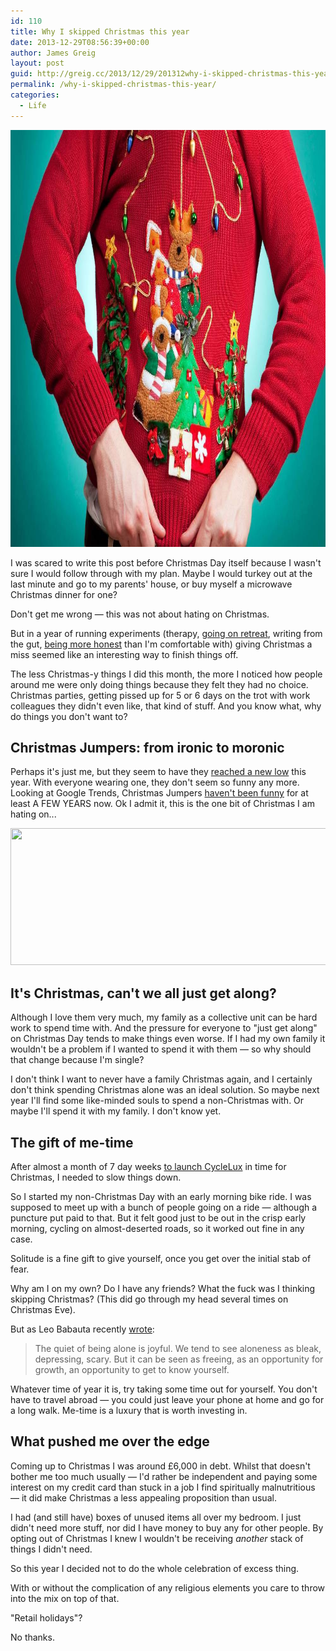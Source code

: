 ```yaml
---
id: 110
title: Why I skipped Christmas this year
date: 2013-12-29T08:56:39+00:00
author: James Greig
layout: post
guid: http://greig.cc/2013/12/29/201312why-i-skipped-christmas-this-year/
permalink: /why-i-skipped-christmas-this-year/
categories:
  - Life
---
```

<img src="/media/fucking_christmas_jumpers.jpg" alt="" width="1000" height="667" class="alignnone size-full wp-image-1974" />

I was scared to write this post before Christmas Day itself because I wasn't sure I would follow through with my plan. Maybe I would turkey out at the last minute and go to my parents' house, or buy myself a microwave Christmas dinner for one?

Don't get me wrong — this was not about hating on Christmas.

But in a year of running experiments (therapy, <a href="http://greig.cc/journal/2013/going-on-retreat">going on retreat</a><span>, writing from the gut, </span><a href="http://greig.cc/journal/your-mind-is-a-jail-built-out-of-bullshit">being more honest</a><span> than I'm comfortable with) giving Christmas a miss seemed like an interesting way to finish things off.</span>

The less Christmas-y things I did this month, the more I noticed how people around me were only doing things because they felt they had no choice. Christmas parties, getting pissed up for 5 or 6 days on the trot with work colleagues they didn't even like, that kind of stuff. And you know what, why do things you don't want to?</p>

<h2>Christmas Jumpers: from ironic to moronic</h2>

Perhaps it's just me, but they seem to have they <a href="http://www.myuglychristmassweater.com/">reached a new low</a> this year. With everyone wearing one, they don't seem so funny any more. Looking at Google Trends, Christmas Jumpers <a href="http://nymag.com/thecut/2012/12/enough-with-the-ugly-christmas-sweaters.html">haven't been funny</a> for at least A FEW YEARS now. Ok I admit it, this is the one bit of Christmas I am hating on...
  
<img src="/media/google_trends_christmas_jumpers-1.png" alt="" width="814" height="219" class="alignnone size-full wp-image-1976" />

<h2><span>It's Christmas, can't we all just get along?</span></h2><span>Although I love them very much, my family as a collective unit can be hard work to spend time with. And the pressure for everyone to "just get along" on Christmas Day tends to make things even worse. If I had my own family it wouldn't be a problem if I wanted to spend it with them — so why should that change because I'm single?</span>

<span>I don't think I want to never have a family Christmas again, and I certainly don't think spending Christmas alone was an ideal solution. So maybe next year I'll find some like-minded souls to spend a non-Christmas with. Or maybe I'll spend it with my family. I don't know yet.</span>

<h2>The gift of me-time</h2>

After almost a month of 7 day weeks&nbsp;<a href="http://greig.cc/cranking-cyclelove-up-a-gear-the-story-behind-cyclelux/">to launch CycleLux</a>&nbsp;in time for Christmas, I needed to slow things down.

So I started my non-Christmas Day with an early morning bike ride. I was supposed to meet up with a bunch of people going on a ride — although a puncture put paid to that. But it felt good just to be out in the crisp early morning, cycling on almost-deserted roads, so it worked out fine in any case.

Solitude is a fine gift to give yourself, once you get over the initial stab of fear.

Why am I on my own? Do I have any friends? What the fuck was I thinking skipping Christmas? (This did go through my head several times on Christmas Eve).

But as&nbsp;Leo Babauta recently&nbsp;<a href="http://zenhabits.net/joy-of-one/">wrote</a>:

<blockquote>The quiet of being alone is joyful. We tend to see aloneness as bleak, depressing, scary. But it can be seen as freeing, as an opportunity for growth, an opportunity to get to know yourself.</p></blockquote>

<p>Whatever time of year it is, try taking some time out for yourself. You don't have to travel abroad — you could just leave your phone at home and go for a long walk. Me-time is a luxury that is worth investing in.

<h2><span>What pushed me over the edge</span></h2>

Coming up to Christmas I was around £6,000 in debt. Whilst that doesn't bother me too much usually — I'd rather be independent and paying some interest on my credit card than stuck in a job I find spiritually malnutritious — it did make Christmas a less appealing proposition than usual.&nbsp;

I had (and still have) boxes of unused items all over my bedroom. I just didn't need more stuff, nor did I have money to buy any for other people. By opting out of Christmas I knew I wouldn't be receiving <em>another</em> stack of things I didn't need.&nbsp;

So this year I decided not to do the whole celebration of excess thing.

With or without the complication of any religious elements you care to throw into the mix on top of that.

"Retail holidays"?

No thanks.